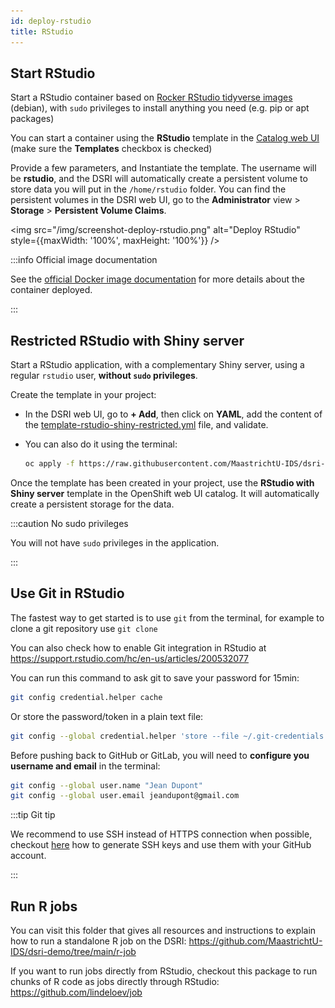 ```yaml
---
id: deploy-rstudio
title: RStudio
---
```


## Start RStudio

Start a RStudio container based on [Rocker RStudio tidyverse images](https://github.com/rocker-org/rocker/wiki/Using-the-RStudio-image) (debian), with `sudo` privileges to install anything you need (e.g. pip or apt packages)

You can start a container using the **RStudio** template in the [Catalog web UI](https://console-openshift-console.apps.dsri2.unimaas.nl/console/catalog) (make sure the **Templates** checkbox is checked)

Provide a few parameters, and Instantiate the template. The username will be **rstudio**, and the DSRI will automatically create a persistent volume to store data you will put in the `/home/rstudio` folder. You can find the persistent volumes in the DSRI web UI, go to the **Administrator** view > **Storage** > **Persistent Volume Claims**.

<img src="/img/screenshot-deploy-rstudio.png" alt="Deploy RStudio" style={{maxWidth: '100%', maxHeight: '100%'}} />

:::info Official image documentation

See the [official Docker image documentation](https://github.com/rocker-org/rocker/wiki/Using-the-RStudio-image) for more details about the container deployed.

:::

## Restricted RStudio with Shiny server

Start a RStudio application, with a complementary Shiny server, using a regular `rstudio` user, **without `sudo` privileges**.

Create the template in your project:

* In the DSRI web UI, go to **+ Add**, then click on **YAML**, add the content of the [template-rstudio-shiny-restricted.yml](https://raw.githubusercontent.com/MaastrichtU-IDS/dsri-documentation/master/applications/templates/restricted/template-rstudio-shiny-restricted.yml) file, and validate.

* You can also do it using the terminal:

  ```bash
  oc apply -f https://raw.githubusercontent.com/MaastrichtU-IDS/dsri-documentation/master/applications/templates/restricted/template-rstudio-shiny-restricted.yml
  ```

Once the template has been created in your project, use the **RStudio with Shiny server** template in the OpenShift web UI catalog. It will automatically create a persistent storage for the data.

:::caution No sudo privileges

You will not have `sudo` privileges in the application.

:::

## Use Git in RStudio

The fastest way to get started is to use `git` from the terminal, for example to clone a git repository use `git clone`

You can also check how to enable Git integration in RStudio at https://support.rstudio.com/hc/en-us/articles/200532077

You can run this command to ask git to save your password for 15min:

```bash
git config credential.helper cache
```

Or store the password/token in a plain text file:

```bash
git config --global credential.helper 'store --file ~/.git-credentials'
```

Before pushing back to GitHub or GitLab, you will need to **configure you username and email** in the terminal:

```bash
git config --global user.name "Jean Dupont"
git config --global user.email jeandupont@gmail.com
```

:::tip Git tip

We recommend to use SSH instead of HTTPS connection when possible, checkout [here](https://docs.github.com/en/free-pro-team@latest/github/authenticating-to-github/generating-a-new-ssh-key-and-adding-it-to-the-ssh-agent) how to generate SSH keys and use them with your GitHub account.

:::

## Run R jobs

You can visit this folder that gives all resources and instructions to explain how to run a standalone R job on the DSRI: https://github.com/MaastrichtU-IDS/dsri-demo/tree/main/r-job

If you want to run jobs directly from RStudio, checkout this package to run chunks of R code as jobs directly through RStudio: https://github.com/lindeloev/job

